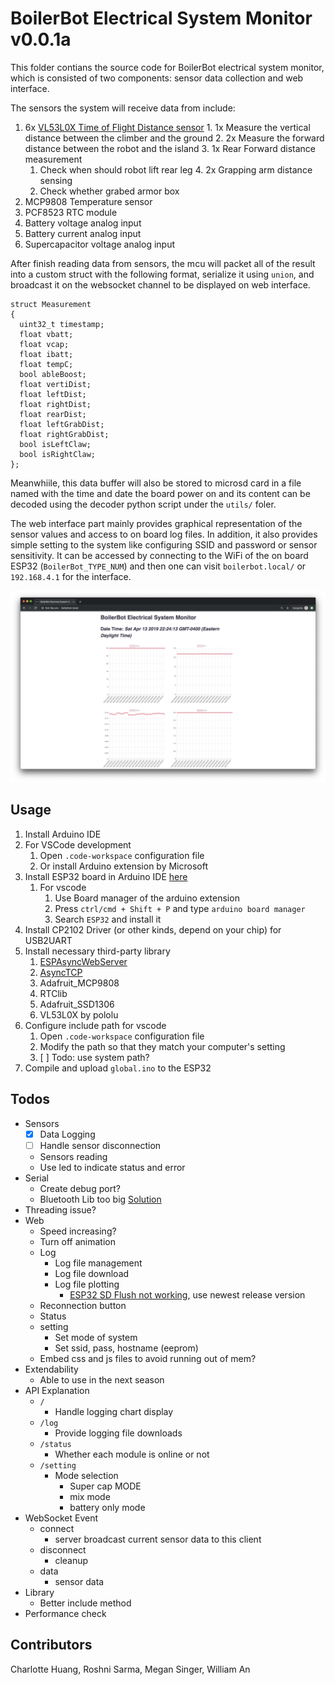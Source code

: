 # BoilerBot Electrical System Monitor v0.0.1a

This folder contians the source code for BoilerBot electrical system monitor, which is consisted of two components: sensor data collection and web interface.

The sensors the system will receive data from include:
  1. 6x [VL53L0X Time of Flight Distance sensor](https://www.adafruit.com/product/3317)
    1. 1x Measure the vertical distance between the climber and the ground
    2. 2x Measure the forward distance between the robot and the island
    3. 1x Rear Forward distance measurement
       1. Check when should robot lift rear leg 
    4. 2x Grapping arm distance sensing
       1. Check whether grabed armor box
 1. MCP9808 Temperature sensor
 2. PCF8523 RTC module
 3. Battery voltage analog input
 4. Battery current analog input
 5. Supercapacitor voltage analog input

After finish reading data from sensors, the mcu will packet all of the result into a custom struct with the following format, serialize it using `union`, and broadcast it on the websocket channel to be displayed on web interface.

    struct Measurement
    {
      uint32_t timestamp;
      float vbatt;
      float vcap;
      float ibatt;
      float tempC;
      bool ableBoost;
      float vertiDist;
      float leftDist;
      float rightDist;
      float rearDist;
      float leftGrabDist;
      float rightGrabDist;
      bool isLeftClaw;
      bool isRightClaw;
    };

Meanwhiile, this data buffer will also be stored to microsd card in a file named with the time and date the board power on and its content can be decoded using the decoder python script under the `utils/` foler.

The web interface part mainly provides graphical representation of the sensor values and access to on board log files. In addition, it also provides simple setting to the system like configuring SSID and password or sensor sensitivity. It can be accessed by connecting to the WiFi of the on board ESP32 (`BoilerBot_TYPE_NUM`) and then one can visit `boilerbot.local/` or `192.168.4.1` for the interface.

![Web interface](resource/images/web_interface.png)

## Usage

1. Install Arduino IDE 
2. For VSCode development
      1. Open `.code-workspace` configuration file
      2. Or install Arduino extension by Microsoft
3. Install ESP32 board in Arduino IDE [here](https://github.com/espressif/arduino-esp32/blob/master/docs/arduino-ide/boards_manager.md)
      1. For vscode
         1. Use Board manager of the arduino extension
         2. Press `ctrl/cmd + Shift + P` and type `arduino board manager`
         3. Search `ESP32` and install it
4. Install CP2102 Driver (or other kinds, depend on your chip) for USB2UART
5. Install necessary third-party library
     1. [ESPAsyncWebServer](https://github.com/me-no-dev/ESPAsyncWebServer#installation)
     2. [AsyncTCP](https://github.com/me-no-dev/AsyncTCP)
     3. Adafruit_MCP9808
     4. RTClib
     5. Adafruit_SSD1306
     6. VL53L0X by pololu
6. Configure include path for vscode
      1. Open `.code-workspace` configuration file
      2. Modify the path so that they match your computer's setting
      3. [ ] Todo: use system path?
7. Compile and upload `global.ino` to the ESP32

## Todos

  * Sensors
    * [x] Data Logging
    * [ ] Handle sensor disconnection
    * Sensors reading
    * Use led to indicate status and error
  * Serial
    * Create debug port?
    * Bluetooth Lib too big [Solution](https://github.com/SensorsIot/Bluetooth-BLE-on-Arduino-IDE/issues/3)
  * Threading issue?
  * Web
    * Speed increasing?
    * Turn off animation
    * Log
      * Log file management
      * Log file download
      * Log file plotting
        * [ESP32 SD Flush not working](https://github.com/espressif/arduino-esp32/issues/1293), use newest release version
    * Reconnection button
    * Status
    * setting
      * Set mode of system
      * Set ssid, pass, hostname (eeprom)
    * Embed css and js files to avoid running out of mem?
  * Extendability
    * Able to use in the next season
* API Explanation
  * `/`
    * Handle logging chart display
  * `/log`
    * Provide logging file downloads 
  * `/status`
    * Whether each module is online or not
  * `/setting`
    * Mode selection
      * Super cap MODE
      * mix mode
      * battery only mode
* WebSocket Event
  * connect
    * server broadcast current sensor data to this client
  * disconnect
    * cleanup
  * data
    * sensor data
* Library
  * Better include method
* Performance check

## Contributors

Charlotte Huang, Roshni Sarma, Megan Singer, William An